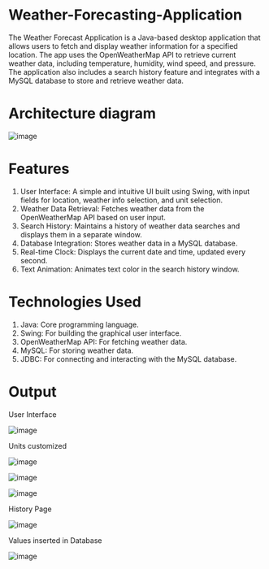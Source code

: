 # Weather-Forecasting-Application
The Weather Forecast Application is a Java-based desktop application that allows users to fetch and display weather information for a specified location. The app uses the OpenWeatherMap API to retrieve current weather data, including temperature, humidity, wind speed, and pressure. The application also includes a search history feature and integrates with a MySQL database to store and retrieve weather data.

# Architecture diagram

![image](https://github.com/user-attachments/assets/6a45c40b-ac9a-4a57-9961-214deb020114)

# Features

1. User Interface: A simple and intuitive UI built using Swing, with input fields for location, weather info selection, and unit selection.
2. Weather Data Retrieval: Fetches weather data from the OpenWeatherMap API based on user input.
3. Search History: Maintains a history of weather data searches and displays them in a separate window.
4. Database Integration: Stores weather data in a MySQL database.
5. Real-time Clock: Displays the current date and time, updated every second.
6. Text Animation: Animates text color in the search history window.

# Technologies Used

1. Java: Core programming language.
2. Swing: For building the graphical user interface.
3. OpenWeatherMap API: For fetching weather data.
4. MySQL: For storing weather data.
5. JDBC: For connecting and interacting with the MySQL database.

#  Output

User Interface

![image](https://github.com/user-attachments/assets/c2f4a3b9-ed49-4042-9bff-71b3bf1f7a35)

Units customized

![image](https://github.com/user-attachments/assets/1d0dda9c-4364-4aea-aaac-f960a54514a9)

![image](https://github.com/user-attachments/assets/4d4ca8b0-d5e9-47e6-8716-08b55a5ba8bd)

![image](https://github.com/user-attachments/assets/bef846c7-1914-4066-a333-8e5087d48dad)

History Page

![image](https://github.com/user-attachments/assets/8a8812fc-5c4a-49b0-a10b-68242f290331)

Values inserted in Database

![image](https://github.com/user-attachments/assets/ec1bd3ec-dedd-4316-ba09-b4f4c40d2cd9)
